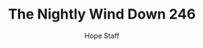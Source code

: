 ---
image: /assets/img/nwd/246_nwd_1john_5_14_b_niv.png
title: The Nightly Wind Down 246
number: 246
categories:
  - The Nightly Wind Down
author: Hope Staff
notes: The Nightly Wind Down 246
embed: >-
  EMBED_GOES_HERE
transcript: >-
  SOME LINES OF TEXT START HERE
---